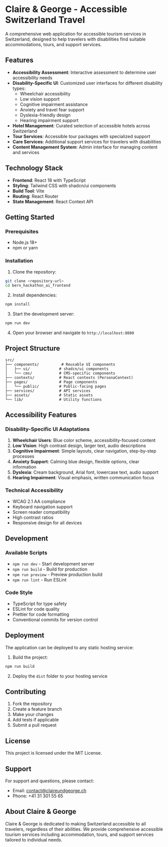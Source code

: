 # Claire & George - Accessible Switzerland Travel

A comprehensive web application for accessible tourism services in Switzerland, designed to help travelers with disabilities find suitable accommodations, tours, and support services.

## Features

- **Accessibility Assessment**: Interactive assessment to determine user accessibility needs
- **Disability-Specific UI**: Customized user interfaces for different disability types:
  - Wheelchair accessibility
  - Low vision support
  - Cognitive impairment assistance
  - Anxiety and travel fear support
  - Dyslexia-friendly design
  - Hearing impairment support
- **Hotel Management**: Curated selection of accessible hotels across Switzerland
- **Tour Services**: Accessible tour packages with specialized support
- **Care Services**: Additional support services for travelers with disabilities
- **Content Management System**: Admin interface for managing content and services

## Technology Stack

- **Frontend**: React 18 with TypeScript
- **Styling**: Tailwind CSS with shadcn/ui components
- **Build Tool**: Vite
- **Routing**: React Router
- **State Management**: React Context API

## Getting Started

### Prerequisites

- Node.js 18+ 
- npm or yarn

### Installation

1. Clone the repository:
```bash
git clone <repository-url>
cd bern_hackathon_ai_frontend
```

2. Install dependencies:
```bash
npm install
```

3. Start the development server:
```bash
npm run dev
```

4. Open your browser and navigate to `http://localhost:8080`

## Project Structure

```
src/
├── components/          # Reusable UI components
│   ├── ui/             # shadcn/ui components
│   └── cms/            # CMS-specific components
├── contexts/           # React contexts (PersonaContext)
├── pages/              # Page components
│   └── public/         # Public-facing pages
├── services/           # API services
├── assets/             # Static assets
└── lib/                # Utility functions
```

## Accessibility Features

### Disability-Specific UI Adaptations

1. **Wheelchair Users**: Blue color scheme, accessibility-focused content
2. **Low Vision**: High contrast design, larger text, audio descriptions
3. **Cognitive Impairment**: Simple layouts, clear navigation, step-by-step processes
4. **Anxiety Support**: Calming blue design, flexible options, clear information
5. **Dyslexia**: Cream background, Arial font, lowercase text, audio support
6. **Hearing Impairment**: Visual emphasis, written communication focus

### Technical Accessibility

- WCAG 2.1 AA compliance
- Keyboard navigation support
- Screen reader compatibility
- High contrast ratios
- Responsive design for all devices

## Development

### Available Scripts

- `npm run dev` - Start development server
- `npm run build` - Build for production
- `npm run preview` - Preview production build
- `npm run lint` - Run ESLint

### Code Style

- TypeScript for type safety
- ESLint for code quality
- Prettier for code formatting
- Conventional commits for version control

## Deployment

The application can be deployed to any static hosting service:

1. Build the project:
```bash
npm run build
```

2. Deploy the `dist` folder to your hosting service

## Contributing

1. Fork the repository
2. Create a feature branch
3. Make your changes
4. Add tests if applicable
5. Submit a pull request

## License

This project is licensed under the MIT License.

## Support

For support and questions, please contact:
- Email: contact@claireundgeorge.ch
- Phone: +41 31 301 55 65

## About Claire & George

Claire & George is dedicated to making Switzerland accessible to all travelers, regardless of their abilities. We provide comprehensive accessible tourism services including accommodation, tours, and support services tailored to individual needs.

